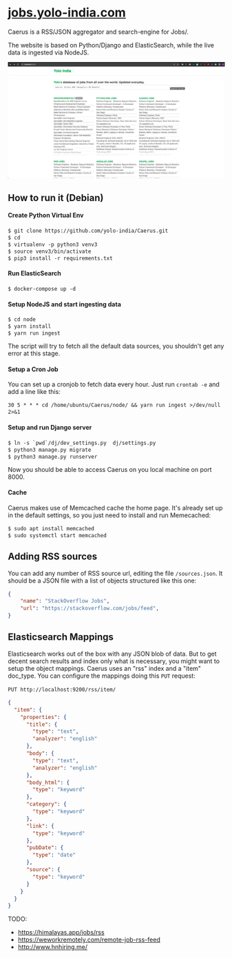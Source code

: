 # [jobs.yolo-india.com](https://jobs.yolo-india.com)
Caerus is a RSS/JSON aggregator and search-engine for Jobs/.

The website is based on Python/Django and ElasticSearch, while the live data is ingested via NodeJS.

[<kbd><img src="imgs/screenshot.jpeg" width="600"></kbd>](https://jobs.yolo-india.com)

## How to run it (Debian)

#### Create Python Virtual Env
```
$ git clone https://github.com/yolo-india/Caerus.git
$ cd 
$ virtualenv -p python3 venv3
$ source venv3/bin/activate
$ pip3 install -r requirements.txt
```

#### Run ElasticSearch
```
$ docker-compose up -d
```

#### Setup NodeJS and start ingesting data
```
$ cd node
$ yarn install
$ yarn run ingest
```
The script will try to fetch all the default data sources, you shouldn't get any error at this stage.

#### Setup a Cron Job
You can set up a cronjob to fetch data every hour.
Just run `crontab -e` and add a line like this:
```
30 5 * * * cd /home/ubuntu/Caerus/node/ && yarn run ingest >/dev/null 2>&1
```

#### Setup and run Django server
```
$ ln -s `pwd`/dj/dev_settings.py  dj/settings.py
$ python3 manage.py migrate
$ python3 manage.py runserver
```

Now you should be able to access Caerus on you local machine on port 8000.

#### Cache
Caerus makes use of Memcached cache the home page.
It's already set up in the default settings, so you just need to
install and run Memecached:
```
$ sudo apt install memcached
$ sudo systemctl start memcached
```


## Adding RSS sources
You can add any number of RSS source url, editing the file `/sources.json`.
It should be a JSON file with a list of objects structured like this one:
```json
{
    "name": "StackOverflow Jobs",
    "url": "https://stackoverflow.com/jobs/feed",
}
```


## Elasticsearch Mappings
Elasticsearch works out of the box with any JSON blob of data.
But to get decent search results and index only what is necessary, you might
want to setup the object mappings.
Caerus uses an "rss" index and a "item" doc_type.
You can configure the mappings doing this `PUT` request:

`PUT http://localhost:9200/rss/item/`
```json
{
  "item": {
    "properties": {
      "title": {
        "type": "text",
        "analyzer": "english"
      },
      "body": {
        "type": "text",
        "analyzer": "english"
      },
      "body_html": {
        "type": "keyword"
      },
      "category": {
        "type": "keyword"
      },
      "link": {
        "type": "keyword"
      },
      "pubDate": {
        "type": "date"
      },
      "source": {
        "type": "keyword"
      }
    }
  }
}
```


TODO: 

* https://himalayas.app/jobs/rss
* https://weworkremotely.com/remote-job-rss-feed
* http://www.hnhiring.me/